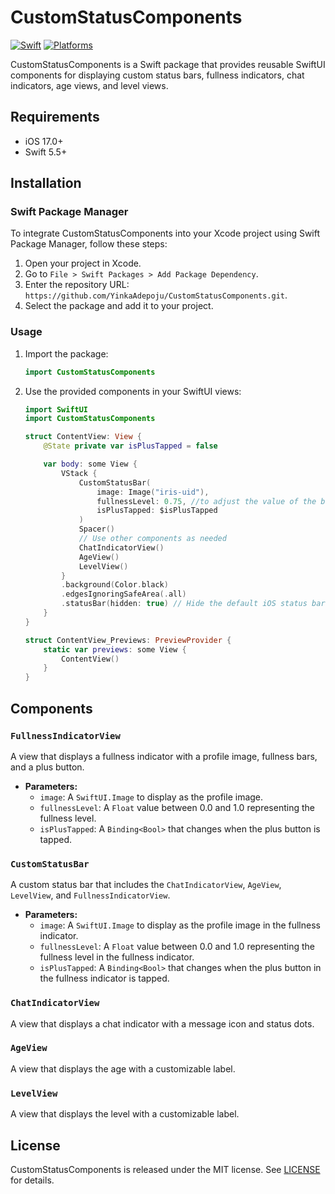 # CustomStatusComponents

[![Swift](https://img.shields.io/badge/swift-5.5-orange.svg)](https://swift.org)
[![Platforms](https://img.shields.io/badge/platforms-iOS_17%2B-blue.svg)](https://developer.apple.com/ios/)

CustomStatusComponents is a Swift package that provides reusable SwiftUI components for displaying custom status bars, fullness indicators, chat indicators, age views, and level views.

## Requirements

- iOS 17.0+
- Swift 5.5+

## Installation

### Swift Package Manager

To integrate CustomStatusComponents into your Xcode project using Swift Package Manager, follow these steps:

1. Open your project in Xcode.
2. Go to `File > Swift Packages > Add Package Dependency`.
3. Enter the repository URL: `https://github.com/YinkaAdepoju/CustomStatusComponents.git`.
4. Select the package and add it to your project.

### Usage

1. Import the package:

    ```swift
    import CustomStatusComponents
    ```

2. Use the provided components in your SwiftUI views:

    ```swift
    import SwiftUI
    import CustomStatusComponents

    struct ContentView: View {
        @State private var isPlusTapped = false

        var body: some View {
            VStack {
                CustomStatusBar(
                    image: Image("iris-uid"),
                    fullnessLevel: 0.75, //to adjust the value of the battery
                    isPlusTapped: $isPlusTapped
                )
                Spacer()
                // Use other components as needed
                ChatIndicatorView()
                AgeView()
                LevelView()
            }
            .background(Color.black)
            .edgesIgnoringSafeArea(.all)
            .statusBar(hidden: true) // Hide the default iOS status bar
        }
    }

    struct ContentView_Previews: PreviewProvider {
        static var previews: some View {
            ContentView()
        }
    }
    ```

## Components

### `FullnessIndicatorView`

A view that displays a fullness indicator with a profile image, fullness bars, and a plus button.

- **Parameters:**
  - `image`: A `SwiftUI.Image` to display as the profile image.
  - `fullnessLevel`: A `Float` value between 0.0 and 1.0 representing the fullness level.
  - `isPlusTapped`: A `Binding<Bool>` that changes when the plus button is tapped.

### `CustomStatusBar`

A custom status bar that includes the `ChatIndicatorView`, `AgeView`, `LevelView`, and `FullnessIndicatorView`.

- **Parameters:**
  - `image`: A `SwiftUI.Image` to display as the profile image in the fullness indicator.
  - `fullnessLevel`: A `Float` value between 0.0 and 1.0 representing the fullness level in the fullness indicator.
  - `isPlusTapped`: A `Binding<Bool>` that changes when the plus button in the fullness indicator is tapped.

### `ChatIndicatorView`

A view that displays a chat indicator with a message icon and status dots.

### `AgeView`

A view that displays the age with a customizable label.

### `LevelView`

A view that displays the level with a customizable label.

## License

CustomStatusComponents is released under the MIT license. See [LICENSE](LICENSE) for details.
